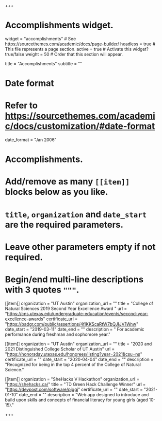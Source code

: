 +++
# Accomplishments widget.
widget = "accomplishments"  # See https://sourcethemes.com/academic/docs/page-builder/
headless = true  # This file represents a page section.
active = true  # Activate this widget? true/false
weight = 50  # Order that this section will appear.

title = "Accomplish&shy;ments"
subtitle = ""

# Date format
#   Refer to https://sourcethemes.com/academic/docs/customization/#date-format
date_format = "Jan 2006"

# Accomplishments.
#   Add/remove as many `[[item]]` blocks below as you like.
#   `title`, `organization` and `date_start` are the required parameters.
#   Leave other parameters empty if not required.
#   Begin/end multi-line descriptions with 3 quotes `"""`.

[[item]]
  organization = "UT Austin"
  organization_url = ""
  title = "College of Natural Sciences 2019 Second Year Excellence Award "
  url = "https://cns.utexas.edu/undergraduate-education/events/second-year-excellence-awards"
  certificate_url = "https://badgr.com/public/assertions/4fIKKScaRtW7bQJIJV1Wnw"
  date_start = "2019-03-11"
  date_end = ""
  description = " For academic performance during freshman and sophomore year."

[[item]]
  organization = "UT Austin"
  organization_url = ""
  title = "2020 and 2021 Distinguished College Scholar of UT Austin"
  url = "https://honorsday.utexas.edu/honorees/listing?year=2021&csu=ns"
  certificate_url = ""
  date_start = "2020-04-04"
  date_end = ""
  description = "Recognized for being in the top 4 percent of the College of Natural Science."
  
[[item]]
  organization = "SheHacks V Hackathon"
  organization_url = "https://shehacks.ca/"
  title = "TD Green Hack Challenge Winner"
  url = "https://devpost.com/software/piggi"
  certificate_url = ""
  date_start = "2021-01-10"
  date_end = ""
  description = "Web app designed to introduce and build upon skills and concepts of financial literacy for young girls (aged 10-15)."
  

+++
